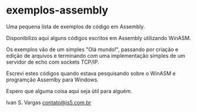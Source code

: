 # exemplos-assembly
Uma pequena lista de exemplos de código em Assembly.

Disponibilizo aqui alguns códigos escritos em Assembly utilizando WinASM.

Os exemplos vão de um simples "Olá mundo!", passando por criação e edição de arquivos e terminando com uma implementação simples de um servidor de echo com sockets TCP/IP.

Escrevi estes códigos quando estava pesquisando sobre o WinASM e programção Assemlby para Windows.

Espero que alguma coisa aqui seja útil para alguém.


Ivan S. Vargas
contato@is5.com.br


